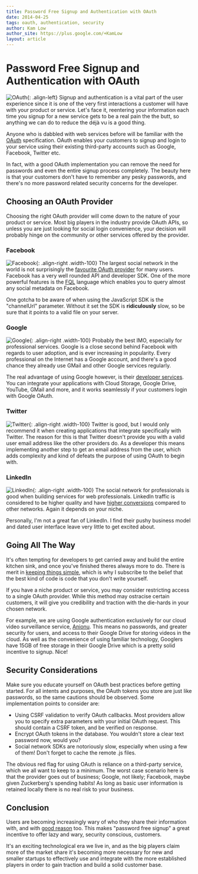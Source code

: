 ```yaml
---
title: Password Free Signup and Authentication with OAuth
date: 2014-04-25
tags: oauth, authentication, security
author: Kam Low
author_site: https://plus.google.com/+KamLow
layout: article
---
```


# Password Free Signup and Authentication with OAuth

![OAuth](logos/oauth-278x279.png "OAuth"){: .align-left}
Signup and authentication is a vital part of the user experience since it is one of the very first interactions a customer will have with your product or service. Let's face it, reentering your information each time you signup for a new service gets to be a real pain the the butt, so anything we can do to reduce the déjà vu is a good thing.

Anyone who is dabbled with web services before will be familiar with the [OAuth](http://tools.ietf.org/html/rfc6749) specification. OAuth enables your customers to signup and login to your service using their existing third-party accounts such as Google, Facebook, Twitter etc. 

In fact, with a good OAuth implementation you can remove the need for passwords and even the entire signup process completely. The beauty here is that your customers don't have to remember any pesky passwords, and there's no more password related security concerns for the developer.

## Choosing an OAuth Provider

Choosing the right OAuth provider will come down to the nature of your product or service. Most big players in the industry provide OAuth APIs, so unless you are just looking for social login convenience, your decision will probably hinge on the community or other services offered by the provider.

### Facebook

![Facebook](logos/facebook-325x325.png "Facebook"){: .align-right .width-100}
The largest social network in the world is not surprisingly the [favourite OAuth provider](http://techcrunch.com/2013/04/08/report-46-of-social-login-users-still-choose-facebook-but-google-is-quickly-gaining-ground/) for many users. Facebook has a very well rounded API and developer SDK. One of the more powerful features is the [FQL](https://developers.facebook.com/docs/reference/fql/) language which enables you to query almost any social metadata on Facebook.

One gotcha to be aware of when using the JavaScript SDK is the "channelUrl" parameter. Without it set the SDK is **ridiculously** slow, so be sure that it points to a valid file on your server.

### Google

![Google](logos/google-plus-200x200.png "Google"){: .align-right .width-100}
Probably the best IMO, especially for professional services. Google is a close second behind Facebook with regards to user adoption, and is ever increasing in popularity. Every professional on the Internet has a Google account, and there's a good chance they already use GMail and other Google services regularly. 

The real advantage of using Google however, is their [developer services](https://developers.google.com/products/). You can integrate your applications with Cloud Storage, Google Drive, YouTube, GMail and more, and it works seamlessly if your customers login with Google OAuth. 

### Twitter

![Twitter](logos/twitter-1139x926.png "Twitter"){: .align-right .width-100}
Twitter is good, but I would only recommend it when creating applications that integrate specifically with Twitter. The reason for this is that Twitter doesn't provide you with a valid user email address like the other providers do. As a developer this means implementing another step to get an email address from the user, which adds complexity and kind of defeats the purpose of using OAuth to begin with. 

### LinkedIn

![LinkedIn](logos/linkedin-320x283.png "LinkedIn"){: .align-right .width-100}
The social network for professionals is good when building services for web professionals. LinkedIn traffic is considered to be higher quality and have [higher conversions](http://blog.hubspot.com/blog/tabid/6307/bid/30030/LinkedIn-277-More-Effective-for-Lead-Generation-Than-Facebook-Twitter-New-Data.aspx) compared to other networks. Again it depends on your niche.

Personally, I'm not a great fan of LinkedIn. I find their pushy business model and dated user interface leave very little to get excited about.

## Going All The Way

It's often tempting for developers to get carried away and build the entire kitchen sink, and once you've finished theres always more to do.
There is merit in [keeping things simple](http://blog.codinghorror.com/how-to-be-lazy-dumb-and-successful/), which is why I subscribe to the belief that the best kind of code is code that you don't write yourself.

If you have a niche product or service, you may consider restricting access to a single OAuth provider. While this method may ostracise certain customers, it will give you credibility and traction with the die-hards in your chosen network.

For example, we are using Google authentication exclusively for our cloud video surveillance service, [Anionu](https://anionu.com). This means no passwords, and greater security for users, and access to their Google Drive for storing videos in the cloud. As well as the convenience of using familiar technology, Googlers have 15GB of free storage in their Google Drive which is a pretty solid incentive to signup. Nice!

## Security Considerations

Make sure you educate yourself on OAuth best practices before getting started. For all intents and purposes, the OAuth tokens you store are just like passwords, so the same cautions should be observed. Some implementation points to consider are:

* Using CSRF validation to verify OAuth callbacks. Most providers allow you to specify extra parameters with your initial OAuth request. This should contain a CSRF token, and be verified on response.
* Encrypt OAuth tokens in the database. You wouldn't store a clear text password now, would you?
* Social network SDKs are notoriously slow, especially when using a few of them! Don't forget to cache the remote .js files.

The obvious red flag for using OAuth is reliance on a third-party service, which we all want to keep to a minimum. The worst case scenario here is that the provider goes out of business; Google, not likely; Facebook, maybe given Zuckerberg's spending habits! As long as basic user information is retained locally there is no real risk to your business.

## Conclusion

Users are becoming increasingly wary of who they share their information with, and with [good reason](http://gigaom.com/2013/12/31/snapchat-hacked-4-6-million-usernames-and-phone-numbers-lifted/) too. This makes "password free signup" a great incentive to offer lazy and wary, security conscious, customers.

It's an exciting technological era we live in, and as the big players claim more of the market share it's becoming more necessary for new and smaller startups to effectively use and integrate with the more established players in order to gain traction and build a solid customer base.